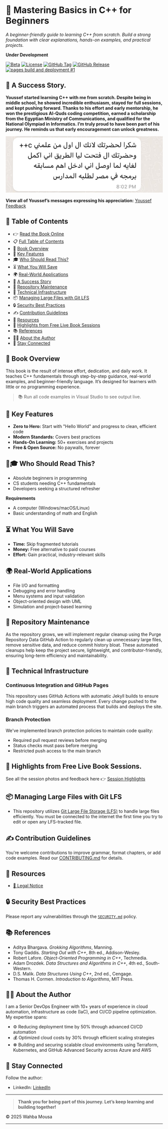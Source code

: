 # 🚀 Mastering Basics in C++ for Beginners
*A beginner-friendly guide to learning C++ from scratch. Build a strong foundation with clear explanations, hands-on examples, and practical projects.*

**Under Development**

[![Beta](https://img.shields.io/badge/Status-Beta-Purple)](https://github.com/AIOps-Vision/Mastering-Basics-in-Cpp-for-Beginners)
[![License](https://img.shields.io/badge/License-CC_BY--NC_4.0-lightgrey)](https://creativecommons.org/licenses/by-nc/4.0/)
[![GitHub Tag](https://img.shields.io/github/v/tag/AIOps-Vision/Mastering-Basics-in-Cpp-for-Beginners)](https://github.com/AIOps-Vision/Mastering-Basics-in-Cpp-for-Beginners/tags)
[![GitHub Release](https://img.shields.io/github/v/release/AIOps-Vision/Mastering-Basics-in-Cpp-for-Beginners?sort=semver)](https://github.com/AIOps-Vision/Mastering-Basics-in-Cpp-for-Beginners/releases)
[![pages build and deployment #1](https://github.com/AIOps-Vision/Mastering-Basics-in-Cpp-for-Beginners/actions/workflows/pages/pages-build-deployment/badge.svg?branch=main)](https://github.com/AIOps-Vision/Mastering-Basics-in-Cpp-for-Beginners/actions/workflows/pages/pages-build-deployment)

## 📸 A Success Story.
**Youssef started learning C++ with me from scratch. Despite being in middle school, he showed incredible enthusiasm, stayed for full sessions, and kept pushing forward. Thanks to his effort and early mentorship, he won the prestigious Al-Quds coding competition, earned a scholarship from the Egyptian Ministry of Communications, and qualified for the National Olympiad in Informatics. I’m truly proud to have been part of his journey. He reminds us that early encouragement can unlock greatness.**

![See More](./source/images/feedback/3-3-youseeffeedback.png)

**View all of Youssef’s messages expressing his appreciation:** [Youssef Feedback](./source/Success-Story.md)

## 📅 Table of Contents
- 👉 [Read the Book Online](https://aiops-vision.github.io/Mastering-Basics-in-Cpp-for-Beginners/)
- 📋 [Full Table of Contents](./index.md)
- 📖 [Book Overview](#-book-overview)
- 🎯 [Key Features](#-key-features)
- 🎓 [Who Should Read This?](#-who-should-read-this)
- ⏳ [What You Will Save](#-what-you-will-save)
- 🌍 [Real-World Applications](#-real-world-applications)
- 📸 [A Success Story](#-a-success-story)
- 🧹 [Repository Maintenance](#-repository-maintenance)
- 🚀 [Technical Infrastructure](#-technical-infrastructure)
- 📦 [Managing Large Files with Git LFS](#-managing-large-files-with-git-lfs)
- 🔒 [Security Best Practices](#-security-best-practices)
- ✍️ [Contribution Guidelines](#️-contribution-guidelines)
- 📂 [Resources](#-resources)
- 📸 [Highlights from Free Live Book Sessions](#-highlights-from-free-live-book-sessions)
- 📚 [References](#-references)
- 👨‍💻 [About the Author](#-about-the-author)
- 📩 [Stay Connected](#-stay-connected)

## 📖 Book Overview
This book is the result of intense effort, dedication, and daily work. It teaches C++ fundamentals through step-by-step guidance, real-world examples, and beginner-friendly language. It’s designed for learners with little or no programming experience.

> 📚 Run all code examples in Visual Studio to see output live.

## 🎯 Key Features
- **Zero to Hero:** Start with "Hello World" and progress to clean, efficient code
- **Modern Standards:** Covers best practices
- **Hands-On Learning:** 50+ exercises and projects
- **Free & Open Source:** No paywalls, forever

## 👩🎓 Who Should Read This?
- Absolute beginners in programming
- CS students needing C++ fundamentals
- Developers seeking a structured refresher

**Requirements**
- A computer (Windows/macOS/Linux)
- Basic understanding of math and English

## ⏳ What You Will Save
- **Time:** Skip fragmented tutorials
- **Money:** Free alternative to paid courses
- **Effort:** Gain practical, industry-relevant skills

## 🌍 Real-World Applications
- File I/O and formatting
- Debugging and error handling
- Menu systems and input validation
- Object-oriented design with UML
- Simulation and project-based learning

## 🧹 Repository Maintenance
As the repository grows, we will implement regular cleanup using the Purge Repository Data GitHub Action to regularly clean up unnecessary large files, remove sensitive data, and reduce commit history bloat. These automated cleanups help keep the project secure, lightweight, and contributor-friendly, ensuring long-term efficiency and maintainability.

## 🚀 Technical Infrastructure

### Continuous Integration and GitHub Pages
This repository uses GitHub Actions with automatic Jekyll builds to ensure high code quality and seamless deployment. Every change pushed to the main branch triggers an automated process that builds and deploys the site.

### Branch Protection
We've implemented branch protection policies to maintain code quality:

- Required pull request reviews before merging
- Status checks must pass before merging
- Restricted push access to the main branch

## 📸 Highlights from Free Live Book Sessions.
See all the session photos and feedback here 👉 [Session Highlights](./source/feedback.md)

## 📦 Managing Large Files with Git LFS
- This repository utilizes [Git Large File Storage (LFS)](https://git-lfs.github.com/) to handle large files efficiently. You must be connected to the internet the first time you try to edit or open any LFS-tracked file.

## ✍️ Contribution Guidelines
You're welcome contributions to improve grammar, format chapters, or add code examples. Read our [CONTRIBUTING.md](./source/CONTRIBUTING.md) for details.

## 📂 Resources
- [📜 Legal Notice](./source/CODE_OF_CONDUCT.md)

## 🔒 Security Best Practices
Please report any vulnerabilities through the [`SECURITY.md`](./source/SECURITY.md) policy.

## 📚 References
- Aditya Bhargava. *Grokking Algorithms*, Manning.
- Tony Gaddis. *Starting Out with C++*, 8th ed., Addison-Wesley.
- Robert Lafore. *Object-Oriented Programming in C++*, Techmedia.
- Adam Drozdek. *Data Structures and Algorithms in C++*, 4th ed., South-Western.
- D.S. Malik. *Data Structures Using C++*, 2nd ed., Cengage.
- Thomas H. Cormen. *Introduction to Algorithms*, MIT Press.

## 👨‍💻 About the Author
I am a Senior DevOps Engineer with 10+ years of experience in cloud automation, infrastructure as code (IaC), and CI/CD pipeline optimization. My expertise spans:

- ⚙️ Reducing deployment time by 50% through advanced CI/CD automation
- 💰 Optimized cloud costs by 30% through efficient scaling strategies
- ☸️ Building and securing scalable cloud environments using Terraform, Kubernetes, and GitHub Advanced Security across Azure and AWS

## 📩 Stay Connected
Follow the author:
- LinkedIn: [LinkedIn](https://www.linkedin.com/in/wahbamousa/)

---

> **Thank you for being part of this journey. Let’s keep learning and building together!**

© 2025 Wahba Mousa

---
